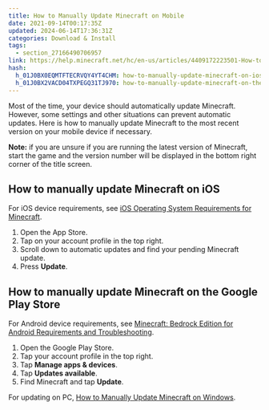 ```yaml
---
title: How to Manually Update Minecraft on Mobile
date: 2021-09-14T00:17:35Z
updated: 2024-06-14T17:36:31Z
categories: Download & Install
tags:
  - section_27166490706957
link: https://help.minecraft.net/hc/en-us/articles/4409172223501-How-to-Manually-Update-Minecraft-on-Mobile
hash:
  h_01J0BX0EQMTFTECRVQY4YT4CHM: how-to-manually-update-minecraft-on-ios
  h_01J0BX2VACD04TXPEGQ31TJ970: how-to-manually-update-minecraft-on-the-google-play-store
---
```


Most of the time, your device should automatically update Minecraft. However, some settings and other situations can prevent automatic updates. Here is how to manually update Minecraft to the most recent version on your mobile device if necessary.

**Note:** if you are unsure if you are running the latest version of Minecraft, start the game and the version number will be displayed in the bottom right corner of the title screen.

## How to manually update Minecraft on iOS

For iOS device requirements, see [iOS Operating System Requirements for Minecraft](./iOS-Operating-System-Requirements-for-Minecraft.md).

1.  Open the App Store.
2.  Tap on your account profile in the top right.
3.  Scroll down to automatic updates and find your pending Minecraft update.
4.  Press **Update**.

## How to manually update Minecraft on the Google Play Store

For Android device requirements, see [Minecraft: Bedrock Edition for Android Requirements and Troubleshooting](../Performance-Troubleshooting/Minecraft-Bedrock-Edition-for-Android-Requirements-and-Troubleshooting.md).

1.  Open the Google Play Store.
2.  Tap your account profile in the top right.
3.  Tap **Manage apps & devices**.
4.  Tap **Updates available**.
5.  Find Minecraft and tap **Update**.

For updating on PC, [How to Manually Update Minecraft on Windows](./How-to-Manually-Update-Minecraft-on-Windows.md).
